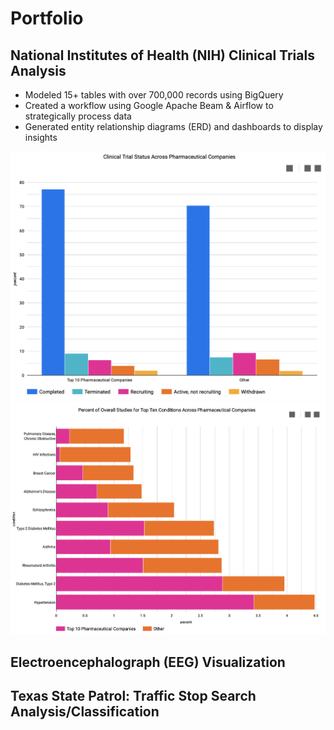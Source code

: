 # Portfolio 

## National Institutes of Health (NIH) Clinical Trials Analysis
- Modeled 15+ tables with over 700,000 records using BigQuery
- Created a workflow using Google Apache Beam & Airflow to strategically process data 
- Generated entity relationship diagrams (ERD) and dashboards to display insights

![overall_status](https://github.com/abelasandovalg/clinical-trials/blob/main/images/overall_status.png) ![conditions](https://github.com/abelasandovalg/clinical-trials/blob/main/images/conditions.png)

## Electroencephalograph (EEG) Visualization

## Texas State Patrol: Traffic Stop Search Analysis/Classification
